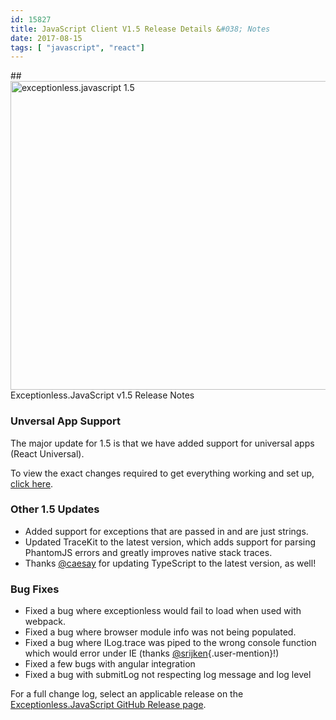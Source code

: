 ```yaml
---
id: 15827
title: JavaScript Client V1.5 Release Details &#038; Notes
date: 2017-08-15
tags: [ "javascript", "react"]
---
```

##<img loading="lazy" class="aligncenter size-large wp-image-15828" src="/assets/img/news/js-client-1.5-release-1024x538.jpg" alt="exceptionless.javascript 1.5" width="940" height="494" data-id="15828" srcset="/assets/js-client-1.5-release-1024x538.jpg 1024w, /assets/js-client-1.5-release-300x158.jpg 300w, /assets/js-client-1.5-release-768x403.jpg 768w, /assets/js-client-1.5-release.jpg 1200w" sizes="(max-width: 940px) 100vw, 940px" />
Exceptionless.JavaScript v1.5 Release Notes

### Unversal App Support

The major update for 1.5 is that we have added support for universal apps (React Universal).

To view the exact changes required to get everything working and set up, [click here](https://github.com/niemyjski/react-redux-universal-hot-example/commit/7f7c01ca1b328f3389c3919a53376bccbbfe1f08).

### Other 1.5 Updates

<!--more-->

* Added support for exceptions that are passed in and are just strings.
* Updated TraceKit to the latest version, which adds support for parsing PhantomJS errors and greatly improves native stack traces.
* Thanks [@caesay](https://github.com/caesay) for updating TypeScript to the latest version, as well!

### Bug Fixes

* Fixed a bug where exceptionless would fail to load when used with webpack.
* Fixed a bug where browser module info was not being populated.
* Fixed a bug where ILog.trace was piped to the wrong console function which would error under IE (thanks [@srijken](https://github.com/srijken){.user-mention}!)
* Fixed a few bugs with angular integration
* Fixed a bug with submitLog not respecting log message and log level

For a full change log, select an applicable release on the [Exceptionless.JavaScript GitHub Release page](https://github.com/exceptionless/Exceptionless.JavaScript/releases).
